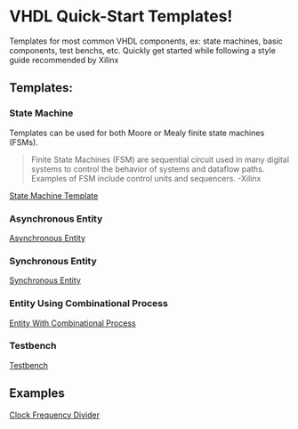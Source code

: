 # VHDL Quick-Start Templates!
Templates for most common VHDL components, ex: state machines, basic components, test benchs, etc. Quickly get started while following a style guide recommended by Xilinx

## Templates:
### State Machine
Templates can be used for both Moore or Mealy finite state machines (FSMs).
> Finite State Machines (FSM) are sequential circuit used in many digital systems to control the behavior of
> systems and dataflow paths. Examples of FSM include control units and sequencers. -Xilinx

[State Machine Template](./Templates/state_machine.vhdl)

### Asynchronous Entity

[Asynchronous Entity](./Templates/entity_async.vhdl)

### Synchronous Entity

[Synchronous Entity](./Templates/entity_sync.vhdl)

### Entity Using Combinational Process

[Entity With Combinational Process](./Templates/entity_combination.vhdl)

### Testbench

[Testbench](./Templates/testbench.vhdl)

## Examples

[Clock Frequency Divider](./Examples/freq_divide.vhdl)